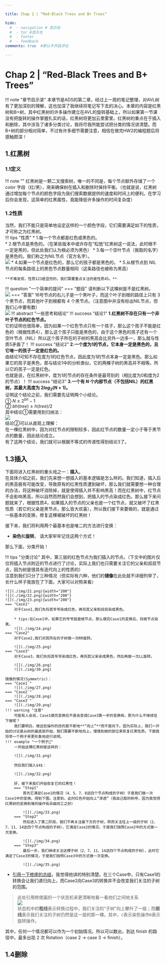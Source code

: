 ```yaml
---

title: Chap 2 | “Red-Black Trees and B+ Trees”

hide:
  #  - navigation # 显示右
  #  - toc #显示左
  #  - footer
  #  - feedback  
comments: true  #默认不开启评论

---
```

<h1 id="欢迎">Chap 2 | “Red-Black Trees and B+ Trees”</h1>
!!! note "章节启示录"
    <!-- === "Tab 1" -->
        <!-- Markdown **content**. -->
    <!-- === "Tab 2"
        More Markdown **content**. -->
    本章节是ADS的第二章，经过上一周的笔记整理，对AVL树有了更加深刻的理解，这也加深了我继续将笔记写下去的决心。本章的内容是红黑树和B+树，其中红黑树的许多操作建立在AVL的旋转基础上，所以如果第一节课没有把旋转的操作掌握扎实的话，红黑树将更加云里雾里。红黑树的重点在于插入和删除，其中涉及了诸多分类讨论，我将尽我所能尝试把分类的情况讲清楚。而B+树的部分相对简单，不过有许多细节需要注意，相信在做完HW2的编程题后将感触颇深！

## 1.红黑树

### 1.1定义
!!! note ""
    红黑树是一颗二叉搜索树，唯一的不同是，每个节点额外存储了一个 $color$ 字段（红/黑），用来确保树在插入和删除时保持平衡。（也就是说，红黑树通过增加每个节点的颜色字段为我们搜索数据提供的速度和时间上的便利。在学习后你会发现，这简单的红黑属性，竟能降低许多操作的时间复杂度）
### 1.2性质
当然，我们不能只是简单地设定这样的一个颜色字段，它们需要满足如下的性质，才可称之为红黑树。  
!!! tips "性质"
    * 1.每一个节点都是红色或黑色的。  
    * 2.根节点是黑色的。（在某些版本中或许存在“松弛”红黑树这一说法，此时根不一定是黑的，但此处我们认为根必须为黑色）
    * 3.每一个空叶节点（我取的名字）是黑色的。我们称之为NIL节点（官方名字）。  
    ![](./img/18.png)
    * 4.如果一个节点是红色的，那么它的孩子都是黑色的。
    * 5.从根节点到 NIL 节点的每条路径上的黑色节点数量相同（这条路径也被称为黑高）  

    **不难发现，性质123是显然的，我们需要重点关注的是性质45。**
!!! question "一个简单的提问"
    === "题目"
        请判断以下这棵树是不是红黑树。  
        ![](./img//19.png)
    === "答案"
        16号节点的右儿子是一个黑叶子，而这个叶子到根的路径上只有 3 个黑节点，而其他叶子到根都有 4 个黑节点。（注意图中并没有标出NIL节点，但我们心中要有数）  
        ![](./img//19.png)
!!! abstract "一些思考和结论"
    !!! success "结论1"
        **1.红黑树不存在只有一个非叶子节点的红色节点。**  
        它的证明也很简单，因为如果一个红色节点只有一个孩子，那么这个孩子不能是红色的（根据性质4），那么这个孩子只能是黑色的，由于这个黑色的孩子还有一个空叶节点（NIL）所以这个孩子所在的子树的黑高会比另外一边多一，那么就与性质5矛盾了！
    !!! success "结论2"
        **2.一个度为1的节点，它本身一定是黑色的，且它唯一的孩子一定是红色的。**  
        由结论1可知不存在度为1的红色节点，因此度为1的节点本身一定是黑色。那么如果它的孩子是黑色，那与结论1中的分析类似，它的两棵子树的黑高并不相等。所以它的孩子一定是红色。  
        也就是说，在红黑树中，度为1的节点的存在条件是最苛刻的（相比度为0和度为2的节点）！
    !!! success "结论3"
        **3.一个有 $N$ 个内部节点（不包括NIL）的红黑树，其最大高度为 $2log_2(N+1)$。**  
        证明这个结论之前，我们需要先证明两个小结论。  
        ① $N≥2^{bh}-1$  
        ② $bh(tree)≥h(tree)/2$  
        其中结论①需要用到归纳法：  
        ![](./img/20.png)  
        结论②可以从直观上理解：  
        在一棵红黑树中，因为对红节点的限制较多，因此红节点的数量一定小于等于黑节点的数量，因此结论成立。  
        有了这两个结论，我们就可以根据不等式的传递性得到结论3了。
## 1.3插入
下面将进入红黑树的重头戏之一：**插入**。  
在具体介绍之前，我们先来想一想插入的基本逻辑是怎么样的。我们知道，插入后的黑高极有可能改变，导致原有的红黑性质遭到破坏，那么我们就需要想一种合理的办法，将这种破坏消除掉，就是使得插入并不影响黑高！而在红黑树中，红节点不会影响黑高，所以自然而然我们会想到，把插入的节点染成红色。那么接下来问题就来了，根据性质4，如果插入的节点的父亲也是一个红节点，就又破坏了红黑性质（若它的父亲是黑节点，那么皆大欢喜），所以我们接下来要做的，就是通过一些基本的变换，修复这棵被破坏的红黑树！  
  
接下来，我们将利用两个最基本也是唯二的方法进行变换：

* **染色**和**旋转**。  请大家牢牢记住这两个方式！

那么下面，分类开始！

!!! tips "分类讨论"
    其中，第三层的红色节点为我们插入的节点。（下文中的图片仅仅将插入节点附近的节点进行了讨论，实际上我们也只需要关注它的父亲和叔叔节点，因为树是很具有迭代向上的性质的）  
    注意到我们只分了三种情况（但实际有六种，他们的**镜像**在此处就不详细列举了，长什么样子我放在了下面，大家可以对照来看）  

    ![](./img/21.png){width="200"}
    ![](./img/22.png){width="200"}
    ![](./img/23.png){width="200"}
    === "Case1"
        对于Case1,我们先将其爷爷染成红色，再将其父亲和叔叔染成黑色。

        * tips:在Case1中，如果它的爷爷就是根节点，那么做完Case1的变换后，将根节点染黑。
        ![](./img/24.png)
    === "Case2"
        对于Case2,我们对其所在的子树做一次RR旋转。  

        ![](./img/25.png)
    === "Case3"
        对于Case3，我们先将其爷爷染成红色，再将其父亲染成黑色，然后再做一次LL旋转。  

        ![](./img/26.png)  
        ![](./img/30.png)
    
    镜像的情况(Symmetric)：
    === "Case1`"
        ![](./img/27.png)
    === "Case2`"
        ![](./img/28.png)
    === "Case3`"
        ![](./img/29.png)
    !!! warning "注意"
        可能有人会说，Case1做完变换后不是会变成Case3第一步的变换嘛，那为什么不继续往下做呢？  
        我们要明白，做这些操作的目的是不断地**“向上”**而不是向下。因为实际上，我们一开始的讨论是从树的最底部开始，我们需要不断地向上，慢慢到根的部位来恢复红黑性质。下面我将举一个例子来更形象地进行说明。
    !!! example "一个例子🌰"
        一开始这棵红黑树是这样的： 

        ![](./img/31.png)  

        然后我们插入$4$：  

        ![](./img/32.png)

        好，接下来我们开始恢复它的红黑性！
        === "Step1"
            首先它满足Case1的情况（4、5、7、8这四个节点构成的子树）于是我们做一次Case1中的变换。得到下图。注意到，此时红色开始向上“渗透”（我自己取的称呼，因为我觉得红黑树的变换和堆的操作有异曲同工之妙）  

            ![](./img/33.png)
        === "Step2"
            然后进入了第二阶段，我们不再关注最下方的子树，转而关注往上一级的子树（2、7、11、14这四个节点构成的子树），它满足Case2的情况，于是我们按照Case2中的方式做一次变换。  

            ![](./img/34.png)
        === "Step3"
            最后一步，我们继续关注这棵子树（2、7、11、14这四个节点构成的子树），此时它满足了Case3的情况，于是我们按照Case3中的方式做一次变换。  

            ![](./img/35.png)

* [引用一下修佬的总结](https://note.isshikih.top/cour_note/D2CX_AdvancedDataStructure/Lec02/#%E6%8F%92%E5%85%A5)，我觉得他讲的特别清楚。在三个Case中，只有Case1的转换会让我们递归向上，而Case2向Case3的转换并不会改变我们关注的子树的范围。
>此处引用修佬画的一个状态机来更清晰地看一看他们之间地关系  
![](./img/36.png)  
状态机中的**粗线**表示转换过程中，我们关注的“子树”向上攀升了一级；而**细线**表示我们关注的子树仍然是这一层的那一棵。其中，`C`表示染色操作`R`表示旋转操作。  

其中，任何一个情况都可以作为一个初始情况。所以可以数出，到达 finish 的路径中，最多出现 2 次 Rotation（case 2 -> case 3 -> finish）。
## 1.4删除


